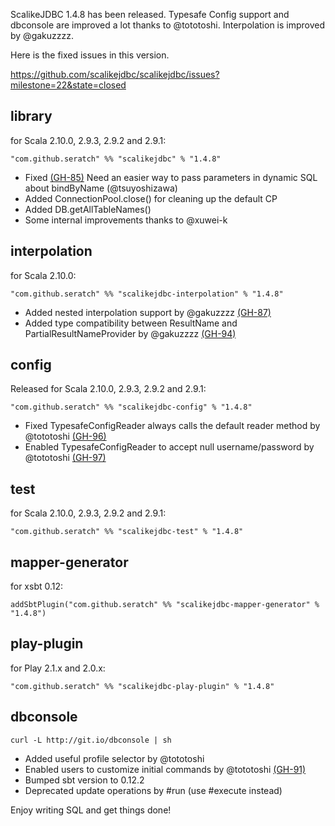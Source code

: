 ScalikeJDBC 1.4.8 has been released. Typesafe Config support and dbconsole are improved a lot thanks to @tototoshi. Interpolation is improved by @gakuzzzz.

Here is the fixed issues in this version.

https://github.com/scalikejdbc/scalikejdbc/issues?milestone=22&state=closed


## library

for Scala 2.10.0, 2.9.3, 2.9.2 and 2.9.1:

    "com.github.seratch" %% "scalikejdbc" % "1.4.8"

* Fixed [(GH-85)](https://github.com/scalikejdbc/scalikejdbc/issues/85) Need an easier way to pass parameters in dynamic SQL about bindByName (@tsuyoshizawa)
* Added ConnectionPool.close() for cleaning up the default CP
* Added DB.getAllTableNames()
* Some internal improvements thanks to @xuwei-k

## interpolation

for Scala 2.10.0:

    "com.github.seratch" %% "scalikejdbc-interpolation" % "1.4.8"

* Added nested interpolation support by @gakuzzzz [(GH-87)](https://github.com/scalikejdbc/scalikejdbc/issues/87)
* Added type compatibility between ResultName and PartialResultNameProvider by @gakuzzzz [(GH-94)](https://github.com/scalikejdbc/scalikejdbc/issues/94)

## config

Released for Scala 2.10.0, 2.9.3, 2.9.2 and 2.9.1:

    "com.github.seratch" %% "scalikejdbc-config" % "1.4.8"

* Fixed TypesafeConfigReader always calls the default reader method by @tototoshi [(GH-96)](https://github.com/scalikejdbc/scalikejdbc/issues/96)
* Enabled TypesafeConfigReader to accept null username/password by @tototoshi [(GH-97)](https://github.com/scalikejdbc/scalikejdbc/issues/97)

## test

for Scala 2.10.0, 2.9.3, 2.9.2 and 2.9.1:

    "com.github.seratch" %% "scalikejdbc-test" % "1.4.8"

## mapper-generator

for xsbt 0.12:

    addSbtPlugin("com.github.seratch" %% "scalikejdbc-mapper-generator" % "1.4.8")

## play-plugin

for Play 2.1.x and 2.0.x:

    "com.github.seratch" %% "scalikejdbc-play-plugin" % "1.4.8"

## dbconsole

    curl -L http://git.io/dbconsole | sh

* Added useful profile selector by @tototoshi
* Enabled users to customize initial commands by @tototoshi [(GH-91)](https://github.com/scalikejdbc/scalikejdbc/issues/91)
* Bumped sbt version to 0.12.2
* Deprecated update operations by #run (use #execute instead)


Enjoy writing SQL and get things done!


